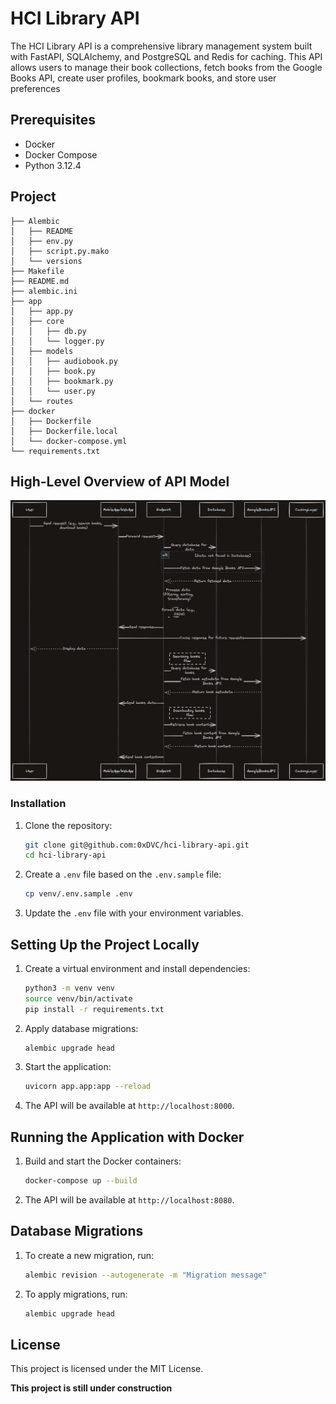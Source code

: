 # HCI Library API

The HCI Library API is a comprehensive library management system built with FastAPI, SQLAlchemy, and PostgreSQL and Redis for caching. This API allows users to manage their book collections, fetch books from the Google Books API, create user profiles, bookmark books, and store user preferences

## Prerequisites

- Docker
- Docker Compose
- Python 3.12.4


## Project 

```
├── Alembic
│   ├── README
│   ├── env.py
│   ├── script.py.mako
│   └── versions
├── Makefile
├── README.md
├── alembic.ini
├── app
│   ├── app.py
│   ├── core
│   │   ├── db.py
│   │   └── logger.py
│   ├── models
│   │   ├── audiobook.py
│   │   ├── book.py
│   │   ├── bookmark.py
│   │   └── user.py
│   └── routes
├── docker
│   ├── Dockerfile
│   ├── Dockerfile.local
│   └── docker-compose.yml
└── requirements.txt
```

## High-Level Overview of API Model

![Project Model](./model.jpeg)

### Installation

1. Clone the repository:

   ```sh
   git clone git@github.com:0xDVC/hci-library-api.git
   cd hci-library-api
   ```
2. Create a `.env` file based on the `.env.sample` file:

   ```sh
   cp venv/.env.sample .env
   ```
3. Update the `.env` file with your environment variables.

## Setting Up the Project Locally

1. Create a virtual environment and install dependencies:

   ```sh
   python3 -m venv venv
   source venv/bin/activate
   pip install -r requirements.txt
   ```
2. Apply database migrations:

   ```sh
   alembic upgrade head
   ```
3. Start the application:

   ```sh
   uvicorn app.app:app --reload
   ```
4. The API will be available at `http://localhost:8000`.

## Running the Application with Docker

1. Build and start the Docker containers:

   ```sh
   docker-compose up --build
   ```
2. The API will be available at `http://localhost:8080`.

## Database Migrations

1. To create a new migration, run:

   ```sh
   alembic revision --autogenerate -m "Migration message"
   ```
2. To apply migrations, run:

   ```sh
   alembic upgrade head
   ```

## License

This project is licensed under the MIT License.



__This project is still under construction__
